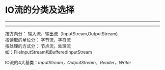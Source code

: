 # IO流的分类及选择
---
---

按方向分：       输入流，输出流（InputStream,OutputStream)\
按读取的单位分： 字节流，字符流\
按处理的方式分： 节点流，处理流\
如：FileInputStream和BufferedInputStream

IO流的4大基类：_*InputStream，OutputStream，Reader，Writer*_
